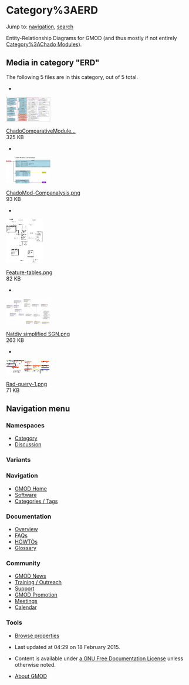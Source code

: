 



<span id="top"></span>




# <span dir="auto">Category%3AERD</span>






Jump to: [navigation](#mw-navigation), [search](#p-search)


Entity-Relationship Diagrams for GMOD (and thus mostly if not entirely
[Category%3AChado
Modules](Category%3AChado_Modules "Category%3AChado Modules")).


## Media in category "ERD"

The following 5 files are in this category, out of 5 total.

- 

  

  

  <a href="File:ChadoComparativeModule.png" class="image"><img
  src="https://raw.githubusercontent.com/GMOD/gmod.github.io/main/mediawiki/images/thumb/c/c9/ChadoComparativeModule.png/120px-ChadoComparativeModule.png"
  width="120" height="67" alt="ChadoComparativeModule.png" /></a>

  

  

  

  [ChadoComparativeModule...](File:ChadoComparativeModule.png "File:ChadoComparativeModule.png")  
  325 KB  

  

  

- 

  

  

  <a href="File:ChadoMod-Companalysis.png" class="image"><img
  src="https://raw.githubusercontent.com/GMOD/gmod.github.io/main/mediawiki/images/thumb/1/1d/ChadoMod-Companalysis.png/120px-ChadoMod-Companalysis.png"
  width="120" height="72" alt="ChadoMod-Companalysis.png" /></a>

  

  

  

  [ChadoMod-Companalysis.png](File:ChadoMod-Companalysis.png "File:ChadoMod-Companalysis.png")  
  93 KB  

  

  

- 

  

  

  <a href="File:Feature-tables.png" class="image"><img
  src="https://raw.githubusercontent.com/GMOD/gmod.github.io/main/mediawiki/images/thumb/2/2e/Feature-tables.png/101px-Feature-tables.png"
  width="101" height="120" alt="Feature-tables.png" /></a>

  

  

  

  [Feature-tables.png](File:Feature-tables.png "File:Feature-tables.png")  
  82 KB  

  

  

- 

  

  

  <a href="File:Natdiv_simplified_SGN.png" class="image"><img
  src="https://raw.githubusercontent.com/GMOD/gmod.github.io/main/mediawiki/images/thumb/f/fa/Natdiv_simplified_SGN.png/120px-Natdiv_simplified_SGN.png"
  width="120" height="71" alt="Natdiv simplified SGN.png" /></a>

  

  

  

  [Natdiv simplified
  SGN.png](File:Natdiv_simplified_SGN.png "File:Natdiv simplified SGN.png")  
  263 KB  

  

  

- 

  

  

  <a href="File:Rad-query-1.png" class="image"><img
  src="https://raw.githubusercontent.com/GMOD/gmod.github.io/main/mediawiki/images/thumb/4/41/Rad-query-1.png/120px-Rad-query-1.png"
  width="120" height="40" alt="Rad-query-1.png" /></a>

  

  

  

  [Rad-query-1.png](File:Rad-query-1.png "File:Rad-query-1.png")  
  71 KB  

  

  









## Navigation menu



### Namespaces

- <span id="ca-nstab-category"><a href="Category%3AERD" accesskey="c"
  title="View the category page [c]">Category</a></span>
- <span id="ca-talk"><a
  href="http://gmod.org/mediawiki/index.php?title=Category_talk:ERD&amp;action=edit&amp;redlink=1"
  accesskey="t"
  title="Discussion about the content page [t]">Discussion</a></span>


### 

### Variants[](#)








<a href="Main_Page"
style="background-image: url(../images/GMOD-cogs.png);"
title="Visit the main page"></a>


### Navigation



- <span id="n-GMOD-Home">[GMOD Home](Main_Page)</span>
- <span id="n-Software">[Software](GMOD_Components)</span>
- <span id="n-Categories-.2F-Tags">[Categories /
  Tags](Categories)</span>




### Documentation



- <span id="n-Overview">[Overview](Overview)</span>
- <span id="n-FAQs">[FAQs](Category%3AFAQ)</span>
- <span id="n-HOWTOs">[HOWTOs](Category%3AHOWTO)</span>
- <span id="n-Glossary">[Glossary](Glossary)</span>




### Community



- <span id="n-GMOD-News">[GMOD News](GMOD_News)</span>
- <span id="n-Training-.2F-Outreach">[Training /
  Outreach](Training_and_Outreach)</span>
- <span id="n-Support">[Support](Support)</span>
- <span id="n-GMOD-Promotion">[GMOD Promotion](GMOD_Promotion)</span>
- <span id="n-Meetings">[Meetings](Meetings)</span>
- <span id="n-Calendar">[Calendar](Calendar)</span>




### Tools

- <span id="t-smwbrowselink"><a href="Special%3ABrowse/Category%3AERD" rel="smw-browse">Browse
  properties</a></span>



- <span id="footer-info-lastmod">Last updated at 04:29 on 18 February
  2015.</span>
<!-- - <span id="footer-info-viewcount">7,257 page views.</span> -->
- <span id="footer-info-copyright">Content is available under
  <a href="http://www.gnu.org/licenses/fdl-1.3.html" class="external"
  rel="nofollow">a GNU Free Documentation License</a> unless otherwise
  noted.</span>

<!-- -->

- <span id="footer-places-about">[About
  GMOD](GMOD%3AAbout "GMOD%3AAbout")</span>

<!-- -->




